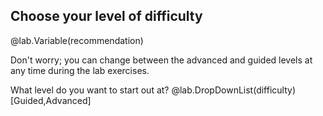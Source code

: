 ## Choose your level of difficulty

@lab.Variable(recommendation)

Don't worry; you can change between the advanced and guided levels at any time during the lab exercises. 

What level do you want to start out at? @lab.DropDownList(difficulty)[Guided,Advanced]